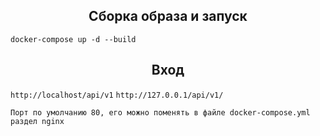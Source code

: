 <h2 align="center">Сборка образа и запуск </h2>

```docker-compose up -d --build```

<h2 align="center">Вход</h2>

```http://localhost/api/v1```
```http://127.0.0.1/api/v1/```

```Порт по умолчанию 80, его можно поменять в файле docker-compose.yml раздел nginx```